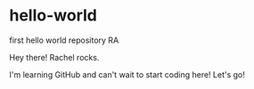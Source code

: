 # hello-world
first hello world repository RA

Hey there! Rachel rocks. 

I'm learning GitHub and can't wait to start coding here! Let's go!
